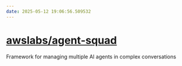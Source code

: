 ```yaml
---
date: 2025-05-12 19:06:56.509532
---
```


# [awslabs/agent-squad](https://github.com/awslabs/agent-squad)

Framework for managing multiple AI agents in complex conversations